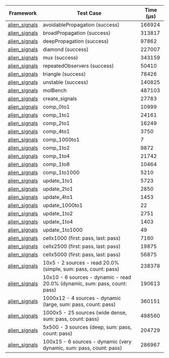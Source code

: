 | Framework | Test Case | Time (μs) |
| --- | --- | --- |
| [alien_signals](https://github.com/medz/alien-signals-dart) | avoidablePropagation (success) | 166924 |
| [alien_signals](https://github.com/medz/alien-signals-dart) | broadPropagation (success) | 313817 |
| [alien_signals](https://github.com/medz/alien-signals-dart) | deepPropagation (success) | 97862 |
| [alien_signals](https://github.com/medz/alien-signals-dart) | diamond (success) | 227007 |
| [alien_signals](https://github.com/medz/alien-signals-dart) | mux (success) | 343159 |
| [alien_signals](https://github.com/medz/alien-signals-dart) | repeatedObservers (success) | 50410 |
| [alien_signals](https://github.com/medz/alien-signals-dart) | triangle (success) | 78426 |
| [alien_signals](https://github.com/medz/alien-signals-dart) | unstable (success) | 140825 |
| [alien_signals](https://github.com/medz/alien-signals-dart) | molBench | 487103 |
| [alien_signals](https://github.com/medz/alien-signals-dart) | create_signals | 27783 |
| [alien_signals](https://github.com/medz/alien-signals-dart) | comp_0to1 | 10999 |
| [alien_signals](https://github.com/medz/alien-signals-dart) | comp_1to1 | 24161 |
| [alien_signals](https://github.com/medz/alien-signals-dart) | comp_2to1 | 16249 |
| [alien_signals](https://github.com/medz/alien-signals-dart) | comp_4to1 | 3750 |
| [alien_signals](https://github.com/medz/alien-signals-dart) | comp_1000to1 | 7 |
| [alien_signals](https://github.com/medz/alien-signals-dart) | comp_1to2 | 9872 |
| [alien_signals](https://github.com/medz/alien-signals-dart) | comp_1to4 | 21742 |
| [alien_signals](https://github.com/medz/alien-signals-dart) | comp_1to8 | 10464 |
| [alien_signals](https://github.com/medz/alien-signals-dart) | comp_1to1000 | 5210 |
| [alien_signals](https://github.com/medz/alien-signals-dart) | update_1to1 | 5723 |
| [alien_signals](https://github.com/medz/alien-signals-dart) | update_2to1 | 2850 |
| [alien_signals](https://github.com/medz/alien-signals-dart) | update_4to1 | 1453 |
| [alien_signals](https://github.com/medz/alien-signals-dart) | update_1000to1 | 22 |
| [alien_signals](https://github.com/medz/alien-signals-dart) | update_1to2 | 2751 |
| [alien_signals](https://github.com/medz/alien-signals-dart) | update_1to4 | 1403 |
| [alien_signals](https://github.com/medz/alien-signals-dart) | update_1to1000 | 49 |
| [alien_signals](https://github.com/medz/alien-signals-dart) | cellx1000 (first: pass, last: pass) | 7160 |
| [alien_signals](https://github.com/medz/alien-signals-dart) | cellx2500 (first: pass, last: pass) | 19875 |
| [alien_signals](https://github.com/medz/alien-signals-dart) | cellx5000 (first: pass, last: pass) | 56875 |
| [alien_signals](https://github.com/medz/alien-signals-dart) | 10x5 - 2 sources - read 20.0% (simple, sum: pass, count: pass) | 238378 |
| [alien_signals](https://github.com/medz/alien-signals-dart) | 10x10 - 6 sources - dynamic - read 20.0% (dynamic, sum: pass, count: pass) | 190613 |
| [alien_signals](https://github.com/medz/alien-signals-dart) | 1000x12 - 4 sources - dynamic (large, sum: pass, count: pass) | 360151 |
| [alien_signals](https://github.com/medz/alien-signals-dart) | 1000x5 - 25 sources (wide dense, sum: pass, count: pass) | 498560 |
| [alien_signals](https://github.com/medz/alien-signals-dart) | 5x500 - 3 sources (deep, sum: pass, count: pass) | 204729 |
| [alien_signals](https://github.com/medz/alien-signals-dart) | 100x15 - 6 sources - dynamic (very dynamic, sum: pass, count: pass) | 286967 |

